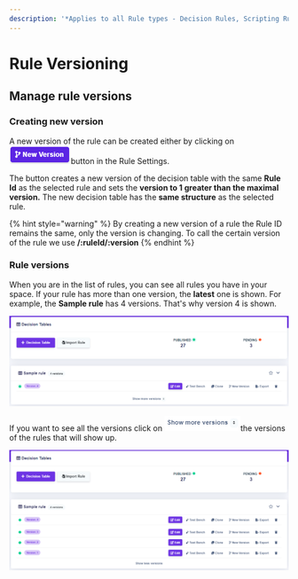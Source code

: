 ```yaml
---
description: '*Applies to all Rule types - Decision Rules, Scripting Rules and Rule Flows.'
---
```


# Rule Versioning

## Manage rule versions

### Creating new version

A new version of the rule can be created either by clicking on ![](../.gitbook/assets/newVersion.PNG)button in the Rule Settings.

The button creates a new version of the decision table with the same **Rule Id** as the selected rule and sets the **version to 1 greater than the maximal version.** The new decision table has the **same structure** as the selected rule.

{% hint style="warning" %}
By creating a new version of a rule the Rule ID remains the same, only the version is changing. To call the certain version of the rule we use **/:ruleId/:version**
{% endhint %}

### Rule versions

When you are in the list of rules, you can see all rules you have in your space. If your rule has more than one version, the **latest** one is shown. For example, the **Sample rule** has 4 versions. That's why version 4 is shown.

![](<../.gitbook/assets/image (98).png>)

If you want to see all the versions click on ![](<../.gitbook/assets/more rules.PNG>)the versions of the rules that will show up.

![](<../.gitbook/assets/image (99).png>)
